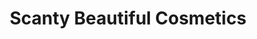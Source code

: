 ---
title: "Scanty Beautiful Cosmetics"
url: /accra/scanty-beautiful-cosmetics-hilla-limann-highway/
shop: Kosmetik
---